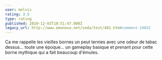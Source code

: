 ```yaml
---
user: melvis
rating: 3.5
type: rating
published: 2010-12-03T10:51:47.000Z
legacy_url: http://www.emunova.net/veda/test/401.htm#comment-14652
---
```

Ca me rappelle les vieilles bornes un peut ternies avec une odeur de tabac dessus... toute une époque... un gameplay basique et prenant pour cette borne mythique qui a fait beaucoup d'émules.